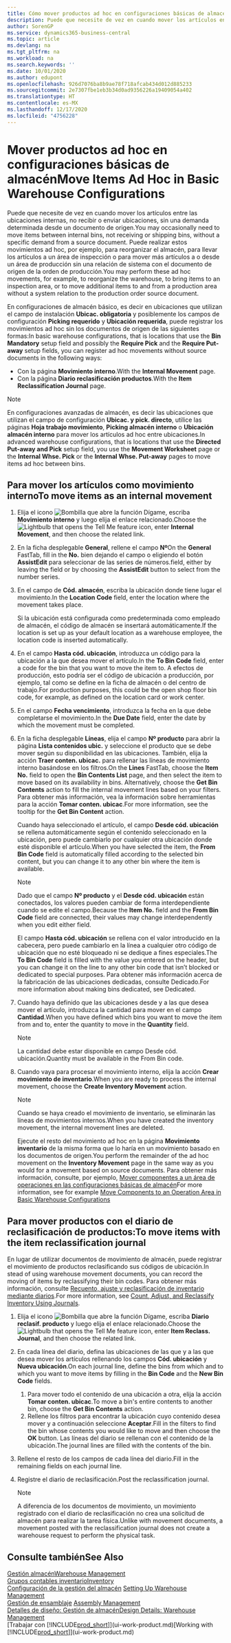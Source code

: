 ```yaml
---
title: Cómo mover productos ad hoc en configuraciones básicas de almacén | Microsoft Docs
description: Puede que necesite de vez en cuando mover los artículos entre las ubicaciones internas, no recibir o enviar ubicaciones, sin una demanda determinada desde un documento de origen. Puede realizar estos movimientos ad hoc, por ejemplo, para reorganizar el almacén, para llevar los artículos a un área de inspección o para mover más artículos a o desde un área de producción sin una relación de sistema con el documento de origen de la orden de producción.
author: SorenGP
ms.service: dynamics365-business-central
ms.topic: article
ms.devlang: na
ms.tgt_pltfrm: na
ms.workload: na
ms.search.keywords: ''
ms.date: 10/01/2020
ms.author: edupont
ms.openlocfilehash: 926d7076ba8b9ae78f718afcab434d012d885233
ms.sourcegitcommit: 2e7307fbe1eb3b34d0ad9356226a19409054a402
ms.translationtype: HT
ms.contentlocale: es-MX
ms.lasthandoff: 12/17/2020
ms.locfileid: "4756228"
---
```

# <a name="move-items-ad-hoc-in-basic-warehouse-configurations"></a><span data-ttu-id="147dc-104">Mover productos ad hoc en configuraciones básicas de almacén</span><span class="sxs-lookup"><span data-stu-id="147dc-104">Move Items Ad Hoc in Basic Warehouse Configurations</span></span>
<span data-ttu-id="147dc-105">Puede que necesite de vez en cuando mover los artículos entre las ubicaciones internas, no recibir o enviar ubicaciones, sin una demanda determinada desde un documento de origen.</span><span class="sxs-lookup"><span data-stu-id="147dc-105">You may occasionally need to move items between internal bins, not receiving or shipping bins, without a specific demand from a source document.</span></span> <span data-ttu-id="147dc-106">Puede realizar estos movimientos ad hoc, por ejemplo, para reorganizar el almacén, para llevar los artículos a un área de inspección o para mover más artículos a o desde un área de producción sin una relación de sistema con el documento de origen de la orden de producción.</span><span class="sxs-lookup"><span data-stu-id="147dc-106">You may perform these ad hoc movements, for example, to reorganize the warehouse, to bring items to an inspection area, or to move additional items to and from a production area without a system relation to the production order source document.</span></span>  

<span data-ttu-id="147dc-107">En configuraciones de almacén básico, es decir en ubicaciones que utilizan el campo de instalación **Ubicac. obligatoria** y posiblemente los campos de configuración **Picking requerido** y **Ubicación requerida**, puede registrar los movimientos ad hoc sin los documentos de origen de las siguientes formas:</span><span class="sxs-lookup"><span data-stu-id="147dc-107">In basic warehouse configurations, that is locations that use the **Bin Mandatory** setup field and possibly the **Require Pick** and the **Require Put-away** setup fields, you can register ad hoc movements without source documents in the following ways:</span></span>  

- <span data-ttu-id="147dc-108">Con la página **Movimiento interno**.</span><span class="sxs-lookup"><span data-stu-id="147dc-108">With the **Internal Movement** page.</span></span>  
- <span data-ttu-id="147dc-109">Con la página **Diario reclasificación productos**.</span><span class="sxs-lookup"><span data-stu-id="147dc-109">With the **Item Reclassification Journal** page.</span></span>  

> [!NOTE]  
>  <span data-ttu-id="147dc-110">En configuraciones avanzadas de almacén, es decir las ubicaciones que utilizan el campo de configuración **Ubicac. y pick. directo**, utilice las páginas **Hoja trabajo movimiento**, **Picking almacén interno** o **Ubicación almacén interno** para mover los artículos ad hoc entre ubicaciones.</span><span class="sxs-lookup"><span data-stu-id="147dc-110">In advanced warehouse configurations, that is locations that use the **Directed Put-away and Pick** setup field, you use the **Movement Worksheet** page or the **Internal Whse. Pick** or the **Internal Whse. Put-away** pages to move items ad hoc between bins.</span></span>  

## <a name="to-move-items-as-an-internal-movement"></a><span data-ttu-id="147dc-111">Para mover los artículos como movimiento interno</span><span class="sxs-lookup"><span data-stu-id="147dc-111">To move items as an internal movement</span></span>  
1.  <span data-ttu-id="147dc-112">Elija el icono ![Bombilla que abre la función Dígame](media/ui-search/search_small.png "Dígame qué desea hacer"), escriba **Movimiento interno** y luego elija el enlace relacionado.</span><span class="sxs-lookup"><span data-stu-id="147dc-112">Choose the ![Lightbulb that opens the Tell Me feature](media/ui-search/search_small.png "Tell me what you want to do") icon, enter **Internal Movement**, and then choose the related link.</span></span>  
2.  <span data-ttu-id="147dc-113">En la ficha desplegable **General**, rellene el campo **Nº**</span><span class="sxs-lookup"><span data-stu-id="147dc-113">On the **General** FastTab, fill in the **No.**</span></span> <span data-ttu-id="147dc-114">bien dejando el campo o eligiendo el botón **AssistEdit** para seleccionar de las series de números.</span><span class="sxs-lookup"><span data-stu-id="147dc-114">field, either by leaving the field or by choosing the **AssistEdit** button to select from the number series.</span></span>  
3.  <span data-ttu-id="147dc-115">En el campo de **Cód. almacén**, escriba la ubicación donde tiene lugar el movimiento.</span><span class="sxs-lookup"><span data-stu-id="147dc-115">In the **Location Code** field, enter the location where the movement takes place.</span></span>  

    <span data-ttu-id="147dc-116">Si la ubicación está configurada como predeterminada como empleado de almacén, el código de almacén se insertará automáticamente.</span><span class="sxs-lookup"><span data-stu-id="147dc-116">If the location is set up as your default location as a warehouse employee, the location code is inserted automatically.</span></span>  
4.  <span data-ttu-id="147dc-117">En el campo **Hasta cód. ubicación**, introduzca un código para la ubicación a la que desea mover el artículo.</span><span class="sxs-lookup"><span data-stu-id="147dc-117">In the **To Bin Code** field, enter a code for the bin that you want to move the item to.</span></span> <span data-ttu-id="147dc-118">A efectos de producción, esto podría ser el código de ubicación a producción, por ejemplo, tal como se define en la ficha de almacén o del centro de trabajo.</span><span class="sxs-lookup"><span data-stu-id="147dc-118">For production purposes, this could be the open shop floor bin code, for example, as defined on the location card or work center.</span></span>  
5.  <span data-ttu-id="147dc-119">En el campo **Fecha vencimiento**, introduzca la fecha en la que debe completarse el movimiento.</span><span class="sxs-lookup"><span data-stu-id="147dc-119">In the **Due Date** field, enter the date by which the movement must be completed.</span></span>  
6.  <span data-ttu-id="147dc-120">En la ficha desplegable **Líneas**, elija el campo **Nº producto** para abrir la página **Lista contenidos ubic.** y seleccione el producto que se debe mover según su disponibilidad en las ubicaciones. También, elija la acción **Traer conten. ubicac.** para rellenar las líneas de movimiento interno basándose en los filtros.</span><span class="sxs-lookup"><span data-stu-id="147dc-120">On the **Lines** FastTab, choose the **Item No.** field to open the **Bin Contents List** page, and then select the item to move based on its availability in bins. Alternatively, choose the **Get Bin Contents** action to fill the internal movement lines based on your filters.</span></span> <span data-ttu-id="147dc-121">Para obtener más información, vea la información sobre herramientas para la acción **Tomar conten. ubicac**.</span><span class="sxs-lookup"><span data-stu-id="147dc-121">For more information, see the tooltip for the **Get Bin Content** action.</span></span>   

    <span data-ttu-id="147dc-122">Cuando haya seleccionado el artículo, el campo **Desde cód. ubicación** se rellena automáticamente según el contenido seleccionado en la ubicación, pero puede cambiarlo por cualquier otra ubicación donde esté disponible el artículo.</span><span class="sxs-lookup"><span data-stu-id="147dc-122">When you have selected the item, the **From Bin Code** field is automatically filled according to the selected bin content, but you can change it to any other bin where the item is available.</span></span>  

    > [!NOTE]  
    >  <span data-ttu-id="147dc-123">Dado que el campo **Nº producto** y el **Desde cód. ubicación** están conectados, los valores pueden cambiar de forma interdependiente cuando se edite el campo.</span><span class="sxs-lookup"><span data-stu-id="147dc-123">Because the **Item No.** field and the **From Bin Code** field are connected, their values may change interdependently when you edit either field.</span></span>  

    <span data-ttu-id="147dc-124">El campo **Hasta cód. ubicación** se rellena con el valor introducido en la cabecera, pero puede cambiarlo en la línea a cualquier otro código de ubicación que no esté bloqueado ni se dedique a fines especiales.</span><span class="sxs-lookup"><span data-stu-id="147dc-124">The **To Bin Code** field is filled with the value you entered on the header, but you can change it on the line to any other bin code that isn’t blocked or dedicated to special purposes.</span></span> <span data-ttu-id="147dc-125">Para obtener más información acerca de la fabricación de las ubicaciones dedicadas, consulte Dedicado.</span><span class="sxs-lookup"><span data-stu-id="147dc-125">For more information about making bins dedicated, see Dedicated.</span></span>  
7.  <span data-ttu-id="147dc-126">Cuando haya definido que las ubicaciones desde y a las que desea mover el artículo, introduzca la cantidad para mover en el campo **Cantidad**.</span><span class="sxs-lookup"><span data-stu-id="147dc-126">When you have defined which bins you want to move the item from and to, enter the quantity to move in the **Quantity** field.</span></span>  

    > [!NOTE]  
    >  <span data-ttu-id="147dc-127">La cantidad debe estar disponible en campo Desde cód. ubicación.</span><span class="sxs-lookup"><span data-stu-id="147dc-127">Quantity must be available in the From Bin code.</span></span>  

8.  <span data-ttu-id="147dc-128">Cuando vaya para procesar el movimiento interno, elija la acción **Crear movimiento de inventario**.</span><span class="sxs-lookup"><span data-stu-id="147dc-128">When you are ready to process the internal movement, choose the **Create Inventory Movement** action.</span></span>  

    > [!NOTE]  
    >  <span data-ttu-id="147dc-129">Cuando se haya creado el movimiento de inventario, se eliminarán las líneas de movimientos internos.</span><span class="sxs-lookup"><span data-stu-id="147dc-129">When you have created the inventory movement, the internal movement lines are deleted.</span></span>  

    <span data-ttu-id="147dc-130">Ejecute el resto del movimiento ad hoc en la página **Movimiento inventario** de la misma forma que lo haría en un movimiento basado en los documentos de origen.</span><span class="sxs-lookup"><span data-stu-id="147dc-130">You perform the remainder of the ad hoc movement on the **Inventory Movement** page in the same way as you would for a movement based on source documents.</span></span> <span data-ttu-id="147dc-131">Para obtener más información, consulte, por ejemplo, [Mover componentes a un área de operaciones en las configuraciones básicas de almacén](warehouse-how-to-move-components-to-an-operation-area-in-basic-warehousing.md)</span><span class="sxs-lookup"><span data-stu-id="147dc-131">For more information, see for example [Move Components to an Operation Area in Basic Warehouse Configurations](warehouse-how-to-move-components-to-an-operation-area-in-basic-warehousing.md)</span></span>  

## <a name="to-move-items-with-the-item-reclassification-journal"></a><span data-ttu-id="147dc-132">Para mover productos con el diario de reclasificación de productos:</span><span class="sxs-lookup"><span data-stu-id="147dc-132">To move items with the item reclassification journal</span></span>
<span data-ttu-id="147dc-133">En lugar de utilizar documentos de movimiento de almacén, puede registrar el movimiento de productos reclasificando sus códigos de ubicación.</span><span class="sxs-lookup"><span data-stu-id="147dc-133">In stead of using warehouse movement documents, you can record the moving of items by reclassifying their bin codes.</span></span> <span data-ttu-id="147dc-134">Para obtener más información, consulte [Recuento, ajuste y reclasificación de inventario mediante diarios](inventory-how-count-adjust-reclassify.md).</span><span class="sxs-lookup"><span data-stu-id="147dc-134">For more information, see [Count, Adjust, and Reclassify Inventory Using Journals](inventory-how-count-adjust-reclassify.md).</span></span>   
1.  <span data-ttu-id="147dc-135">Elija el icono ![Bombilla que abre la función Dígame](media/ui-search/search_small.png "Dígame qué desea hacer"), escriba **Diario reclasif. producto** y luego elija el enlace relacionado.</span><span class="sxs-lookup"><span data-stu-id="147dc-135">Choose the ![Lightbulb that opens the Tell Me feature](media/ui-search/search_small.png "Tell me what you want to do") icon, enter **Item Reclass. Journal**, and then choose the related link.</span></span>  
2.  <span data-ttu-id="147dc-136">En cada línea del diario, defina las ubicaciones de las que y a las que desea mover los artículos rellenando los campos **Cód. ubicación** y **Nueva ubicación**.</span><span class="sxs-lookup"><span data-stu-id="147dc-136">On each journal line, define the bins from which and to which you want to move items by filling in the **Bin Code** and the **New Bin Code** fields.</span></span>  

    1.  <span data-ttu-id="147dc-137">Para mover todo el contenido de una ubicación a otra, elija la acción **Tomar conten. ubicac**.</span><span class="sxs-lookup"><span data-stu-id="147dc-137">To move a bin's entire contents to another bin, choose the **Get Bin Contents** action.</span></span>  
    2.  <span data-ttu-id="147dc-138">Rellene los filtros para encontrar la ubicación cuyo contenido desea mover y a continuación seleccione **Aceptar**.</span><span class="sxs-lookup"><span data-stu-id="147dc-138">Fill in the filters to find the bin whose contents you would like to move and then choose the **OK** button.</span></span> <span data-ttu-id="147dc-139">Las líneas del diario se rellenan con el contenido de la ubicación.</span><span class="sxs-lookup"><span data-stu-id="147dc-139">The journal lines are filled with the contents of the bin.</span></span>  
3.  <span data-ttu-id="147dc-140">Rellene el resto de los campos de cada línea del diario.</span><span class="sxs-lookup"><span data-stu-id="147dc-140">Fill in the remaining fields on each journal line.</span></span>   
4.  <span data-ttu-id="147dc-141">Registre el diario de reclasificación.</span><span class="sxs-lookup"><span data-stu-id="147dc-141">Post the reclassification journal.</span></span>  

    > [!NOTE]  
    >  <span data-ttu-id="147dc-142">A diferencia de los documentos de movimiento, un movimiento registrado con el diario de reclasificación no crea una solicitud de almacén para realizar la tarea física.</span><span class="sxs-lookup"><span data-stu-id="147dc-142">Unlike with movement documents, a movement posted with the reclassification journal does not create a warehouse request to perform the physical task.</span></span>  

## <a name="see-also"></a><span data-ttu-id="147dc-143">Consulte también</span><span class="sxs-lookup"><span data-stu-id="147dc-143">See Also</span></span>  
[<span data-ttu-id="147dc-144">Gestión almacén</span><span class="sxs-lookup"><span data-stu-id="147dc-144">Warehouse Management</span></span>](warehouse-manage-warehouse.md)  
[<span data-ttu-id="147dc-145">Grupos contables inventario</span><span class="sxs-lookup"><span data-stu-id="147dc-145">Inventory</span></span>](inventory-manage-inventory.md)  
<span data-ttu-id="147dc-146">[Configuración de la gestión del almacén](warehouse-setup-warehouse.md)   </span><span class="sxs-lookup"><span data-stu-id="147dc-146">[Setting Up Warehouse Management](warehouse-setup-warehouse.md)   </span></span>  
<span data-ttu-id="147dc-147">[Gestión de ensamblaje](assembly-assemble-items.md)  </span><span class="sxs-lookup"><span data-stu-id="147dc-147">[Assembly Management](assembly-assemble-items.md)  </span></span>  
[<span data-ttu-id="147dc-148">Detalles de diseño: Gestión de almacén</span><span class="sxs-lookup"><span data-stu-id="147dc-148">Design Details: Warehouse Management</span></span>](design-details-warehouse-management.md)  
<span data-ttu-id="147dc-149">[Trabajar con [!INCLUDE[prod_short](includes/prod_short.md)]](ui-work-product.md)</span><span class="sxs-lookup"><span data-stu-id="147dc-149">[Working with [!INCLUDE[prod_short](includes/prod_short.md)]](ui-work-product.md)</span></span>
